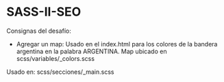 # SASS-II-SEO

Consignas del desafío:

- Agregar un map: Usado en el index.html para los colores de la bandera argentina en la palabra ARGENTINA.
Map ubicado en scss/variables/_colors.scss

Usado en: scss/secciones/_main.scss
